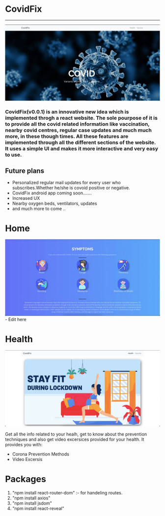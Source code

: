 # CovidFix
<hr></hr>
<img src="https://github.com/Satwikk1/CovidFix/blob/main/images/1.jpeg">
<h3>
  CovidFix(v0.0.1) is an innovative new idea which is implemented throgh a react website. The sole pourpose of it is to provide all the covid related information like vaccination, nearby covid centres, regular case updates and much much more, in these though times. All these features are implemented through all the different sections of the website. It uses a simple UI and makes it more interactive and very easy to use.
  </h3>
<h2>Future plans</h2>

- Personalized regular mail updates for every user who subscribes.Whether he/she is covoid positive or negative.
- CovidFix android app coming soon.......
- Increased UX
- Nearby oxygen beds, ventilators, updates
- and much more to come ..

# Home
<img src="https://github.com/Satwikk1/CovidFix/blob/main/images/2.jpeg">
- Edit here

# Health
<img src="https://github.com/Satwikk1/CovidFix/blob/main/images/3.jpeg">

Get all the info related to your healh, get to know about the prevention techniques and also get video excersices provided for your health.
It provides you with:

  - Corona Prevention Methods
  - Video Excersis


  
# Packages

1. "npm install react-router-dom" :- for handeling routes.
2. "npm install axios"
3. "npm install jsdom"
4. "npm install react-reveal"
